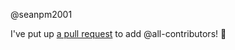 @seanpm2001 

I've put up [a pull request](https://github.com/seanpm2001/Raspberry-Pi-Network-Setup/pull/4) to add @all-contributors! :tada:
